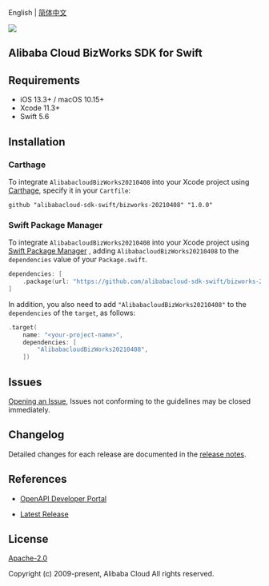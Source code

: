 English | [简体中文](README-CN.md)

![](https://aliyunsdk-pages.alicdn.com/icons/AlibabaCloud.svg)

## Alibaba Cloud BizWorks SDK for Swift

## Requirements

- iOS 13.3+ / macOS 10.15+
- Xcode 11.3+
- Swift 5.6

## Installation

### Carthage

To integrate `AlibabacloudBizWorks20210408` into your Xcode project using [Carthage](https://github.com/Carthage/Carthage), specify it in your `Cartfile`:

```ogdl
github "alibabacloud-sdk-swift/bizworks-20210408" "1.0.0"
```

### Swift Package Manager

To integrate `AlibabacloudBizWorks20210408` into your Xcode project using [Swift Package Manager](https://swift.org/package-manager/) , adding `AlibabacloudBizWorks20210408` to the `dependencies` value of your `Package.swift`.

```swift
dependencies: [
    .package(url: "https://github.com/alibabacloud-sdk-swift/bizworks-20210408.git", from: "1.0.0")
]
```

In addition, you also need to add `"AlibabacloudBizWorks20210408"` to the `dependencies` of the `target`, as follows:

```swift
.target(
    name: "<your-project-name>",
    dependencies: [
        "AlibabacloudBizWorks20210408",
    ])
```

## Issues

[Opening an Issue](https://github.com/alibabacloud-sdk-swift/bizworks-20210408/issues/new), Issues not conforming to the guidelines may be closed immediately.

## Changelog

Detailed changes for each release are documented in the [release notes](./ChangeLog.txt).

## References

* [OpenAPI Developer Portal](https://next.api.alibabacloud.com/home)
- [Latest Release](https://github.com/alibabacloud-sdk-swift/bizworks-20210408)

## License

[Apache-2.0](http://www.apache.org/licenses/LICENSE-2.0)

Copyright (c) 2009-present, Alibaba Cloud All rights reserved.
